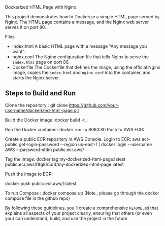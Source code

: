  Dockerized HTML Page with Nginx

This project demonstrates how to Dockerize a simple HTML page served by Nginx. The HTML page contains a message, and the Nginx web server serves it on port 80.

Files

- index.html A basic HTML page with a message "Any message you want".
- nginx.conf The Nginx configuration file that tells Nginx to serve the `index.html` page on port 80.
- Dockerfile The Dockerfile that defines the image, using the official Nginx image, copies the `index.html` and `nginx.conf` into the container, and starts the Nginx server.

## Steps to Build and Run

Clone the repository :
   git clone https://github.com/your-username/dockerized-html-page.git

Build the Docker image:
docker build -t <image-name> .

Run the Docker container:
docker run -p 8080:80 <image-name>
Push to AWS ECR:

Create a public ECR repository in AWS Console.
Login to ECR:
aws ecr-public get-login-password --region us-east-1 | docker login --username AWS --password-stdin public.ecr.aws/<public-repo-id>

Tag the image:
docker tag my-dockerized-html-page:latest public.ecr.aws/f8g8h5d4/my-dockerized-html-page:latest

Push the image to ECR:

docker push public.ecr.aws/<repo-name>/<image-name>:latest

To run Compose :
docker compose up   (Note , please go through the docker compose file in the github repo)

By following these guidelines, you’ll create a comprehensive `README.md` that explains all aspects of your project clearly, ensuring that others (or even you) can understand, build, and use the project in the future.
